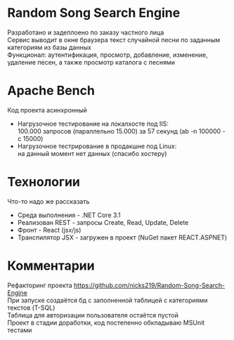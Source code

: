 # Random Song Search Engine 
Разработано и задеплоено по заказу частного лица   
Сервис выводит в окне браузера текст случайной песни по заданным категориям из базы данных  
Функционал: аутентификация, просмотр, добавление, изменение, удаление песен, а также просмотр каталога с песнями    
# Apache Bench
Код проекта асинхронный     
* Нагрузочное тестирование на локалхосте под IIS:     
100.000 запросов (параллельно 15.000) за 57 секунд (ab -n 100000 -c 15000)     
* Нагрузочное тестрирование в продакшне под Linux:    
на данный момент нет данных (спасибо хостеру)   
# Технологии
Что-то надо же рассказать
* Среда выполнения - .NET Core 3.1   
* Реализован REST - запросы Create, Read, Update, Delete    
* Фронт - React (jsx/js)    
* Транспилятор JSX - загружен в проект (NuGet пакет REACT.ASPNET)    
# Комментарии   
Рефакторинг проекта https://github.com/nicks219/Random-Song-Search-Engine        
При запуске создаётся бд с заполненной таблицей с категориями текстов (T-SQL)  
Таблица для авторизации пользователя остаётся пустой    
Проект в стадии доработки, код постепенно обкладываю MSUnit тестами   
